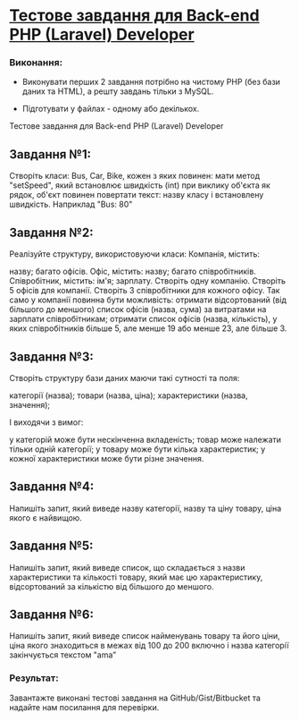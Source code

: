 # [Тестове завдання для Back-end PHP (Laravel) Developer](https://axisbits.notion.site/Back-end-PHP-Laravel-Developer-7b554249954948f4b8c69f4e19a9c190)

### Виконання:

 - Виконувати перших 2 завдання потрібно на чистому PHP (без бази даних та HTML), а решту завдань тільки з MySQL. 

 - Підготувати у файлах - одному або декількох. 


Тестове завдання для Back-end PHP (Laravel) Developer

## Завдання №1:

Створіть класи: Bus, Car, Bike, кожен з яких повинен:
мати метод "setSpeed", який встановлює швидкість (int)
при виклику об'єкта як рядок, об'єкт повинен повертати текст: назву класу і встановлену швидкість. Наприклад "Bus: 80"

## Завдання №2:

Реалізуйте структуру, використовуючи класи: Компанія, містить:

назву;
багато офісів.
Офіс, містить:
назву;
багато співробітників.
Співробітник, містить:
ім'я;
зарплату.
Створіть одну компанію. Створіть 5 офісів для компанії. Створіть 3 співробітники для кожного офісу.
Так само у компанії повинна бути можливість:
отримати відсортований (від більшого до меншого) список офісів (назва, сума) за витратами на зарплати співробітникам;
отримати список офісів (назва, кількість), у яких співробітників більше 5, але менше 19 або менше 23, але більше 3.

## Завдання №3:

Створіть структуру бази даних маючи такі сутності та поля:

категорії (назва);
товари (назва, ціна);
характеристики (назва, значення);

І виходячи з вимог:

у категорій може бути нескінченна вкладеність;
товар може належати тільки одній категорії;
у товару може бути кілька характеристик;
у кожної характеристики може бути різне значення.

## Завдання №4:

Напишіть запит, який виведе назву категорії, назву та ціну товару, ціна якого є найвищою.

## Завдання №5:

Напишіть запит, який виведе список, що складається з назви характеристики та кількості товару, який має цю характеристику, відсортований за кількістю від більшого до меншого.

## Завдання №6:

Напишіть запит, який виведе список найменувань товару та його ціни, ціна якого знаходиться в межах від 100 до 200 включно і назва категорії закінчується текстом "ama”

###  Результат:

Завантажте виконані тестові завдання на GitHub/Gist/Bitbucket та надайте нам посилання для перевірки.